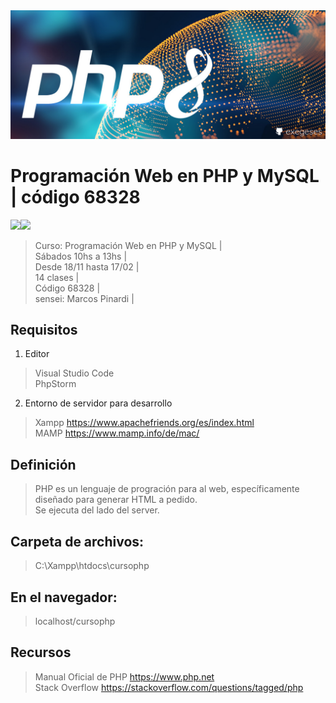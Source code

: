 <img src="extras/imagenes/php-hero.jpg">

# Programación Web en PHP y MySQL | código 68328
<img src="https://img.shields.io/badge/PHP-8993BF?style=for-the-badge&logo=php&logoColor=white"><img src="https://img.shields.io/badge/MySQL-4D9EB1?style=for-the-badge&logo=mysql&logoColor=white">

> Curso: Programación Web en PHP y MySQL |    
> Sábados 10hs a 13hs |  
> Desde 18/11 hasta 17/02  |  
> 14 clases |  
> Código 68328 |    
> sensei: Marcos Pinardi |    

## Requisitos

 1. Editor
> Visual Studio Code  
> PhpStorm 

 2. Entorno de servidor para desarrollo 
> Xampp https://www.apachefriends.org/es/index.html  
> MAMP https://www.mamp.info/de/mac/  

## Definición

> PHP es un lenguaje de progración para al web, específicamente diseñado para generar HTML a pedido.  
> Se ejecuta del lado del server.

## Carpeta de archivos:
>    C:\\Xampp\htdocs\cursophp

## En el navegador:
>    localhost/cursophp

## Recursos

> Manual Oficial de PHP https://www.php.net  
> Stack Overflow https://stackoverflow.com/questions/tagged/php  


